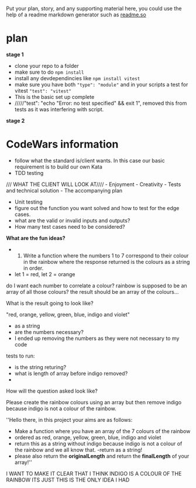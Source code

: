 Put your plan, story, and any supporting material here, you could use the help of a readme markdown generator such as [readme.so](https://readme.so/)

# plan

**stage 1**

- clone your repo to a folder
- make sure to do `npm install`
- install any devdependincies like `npm install vitest`
- make sure you have both `"type": "module"` and in your scripts a test for vitest `"test": "vitest"`
- This is the basic set up complete
- /////"test": "echo \"Error: no test specified\" && exit 1",   removed this from tests as it was interfering with script.



**stage 2**

# CodeWars information
- follow what the standard is/client wants. In this case our basic requirement is to build our own Kata
- TDD testing 

/// WHAT THE CLIENT WILL LOOK AT////
    - Enjoyment
    - Creativity
    - Tests and technical solution
    - The accompanying plan 


- Unit testing
- figure out the function you want solved and how to test for the edge cases.
- what are the valid or invalid inputs and outputs?
- How many test cases need to be considered?

**What are the fun ideas?**

- 1) Write a function where the numbers 1 to 7 correspond to their colour in the rainbow where the response returned is the colours as a string in order.
 - let 1 = red, let 2 = orange 

 do I want each number to correlate a colour?
 rainbow is supposed to be an array of all those colours?
 the result should be an array of the colours...
 
 What is the result going to look like?

 "red, orange, yellow, green, blue, indigo and violet"
 - as a string
 - are the numbers necessary?
 - I ended up removing the numbers as they were not necessary to my code

tests to run:
- is the string returing?
- what is length of array before indigo removed?
- 


How will the question asked look like?

Please create the rainbow colours using an array but then remove indigo because indigo is not a colour of the rainbow. 

''Hello there, in this project your aims are as follows:
- Make a function where you have an array of the 7 colours of the rainbow
- ordered as red, orange, yellow, green, blue, indigo and violet
- return this as a string without indigo because indigo is not a colour of the rainbow and we all know that.
-return as a string!
- please also return the **originalLength** and return the **finalLength** of your array!''

I WANT TO MAKE IT CLEAR THAT I THINK INDIGO IS A COLOUR OF THE RAINBOW ITS JUST THIS IS THE ONLY IDEA I HAD